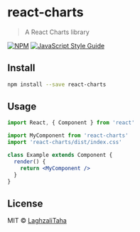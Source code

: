 # react-charts

> A React Charts library

[![NPM](https://img.shields.io/npm/v/react-charts.svg)](https://www.npmjs.com/package/react-charts) [![JavaScript Style Guide](https://img.shields.io/badge/code_style-standard-brightgreen.svg)](https://standardjs.com)

## Install

```bash
npm install --save react-charts
```

## Usage

```jsx
import React, { Component } from 'react'

import MyComponent from 'react-charts'
import 'react-charts/dist/index.css'

class Example extends Component {
  render() {
    return <MyComponent />
  }
}
```

## License

MIT © [LaghzaliTaha](https://github.com/LaghzaliTaha)
